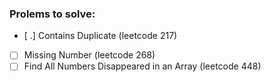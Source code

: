 
### Prolems to solve:
- [ .] Contains Duplicate (leetcode 217)
- [ ] Missing Number (leetcode 268)
- [ ] Find All Numbers Disappeared in an Array (leetcode 448)
